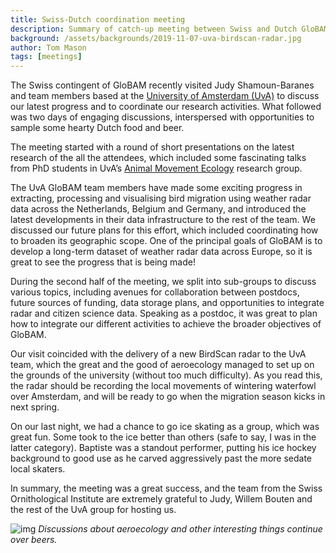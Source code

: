 ```yaml
---
title: Swiss-Dutch coordination meeting
description: Summary of catch-up meeting between Swiss and Dutch GloBAM team members on 6-8 November 2019.  
background: /assets/backgrounds/2019-11-07-uva-birdscan-radar.jpg
author: Tom Mason
tags: [meetings]
---
```


The Swiss contingent of GloBAM recently visited Judy Shamoun-Baranes and team members based at the [University of Amsterdam (UvA)](https://www.uva.nl/) to discuss our latest progress and to coordinate our research activities. What followed was two days of engaging discussions, interspersed with opportunities to sample some hearty Dutch food and beer.

The meeting started with a round of short presentations on the latest research of the all the attendees, which included some fascinating talks from PhD students in UvA’s [Animal Movement Ecology](https://ibed.uva.nl/content/research-departments/theoretical-and-computational-ecology/research/animal-movement-ecology/animal-movement-ecology.html) research group.

The UvA GloBAM team members have made some exciting progress in extracting, processing and visualising bird migration using weather radar data across the Netherlands, Belgium and Germany, and introduced the latest developments in their data infrastructure to the rest of the team. We discussed our future plans for this effort, which included coordinating how to broaden its geographic scope. One of the principal goals of GloBAM is to develop a long-term dataset of weather radar data across Europe, so it is great to see the progress that is being made!

During the second half of the meeting, we split into sub-groups to discuss various topics, including avenues for collaboration between postdocs, future sources of funding, data storage plans, and opportunities to integrate radar and citizen science data. Speaking as a postdoc, it was great to plan how to integrate our different activities to achieve the broader objectives of GloBAM.

Our visit coincided with the delivery of a new BirdScan radar to the UvA team, which the great and the good of aeroecology managed to set up on the grounds of the university (without too much difficulty). As you read this, the radar should be recording the local movements of wintering waterfowl over Amsterdam, and will be ready to go when the migration season kicks in next spring. 

On our last night, we had a chance to go ice skating as a group, which was great fun. Some took to the ice better than others (safe to say, I was in the latter category). Baptiste was a standout performer, putting his ice hockey background to good use as he carved aggressively past the more sedate local skaters.

In summary, the meeting was a great success, and the team from the Swiss Ornithological Institute are extremely grateful to Judy, Willem Bouten and the rest of the UvA group for hosting us.

![img](/assets/images/2019-11-07-uva-dinner.jpg)
_Discussions about aeroecology and other interesting things continue over beers._
